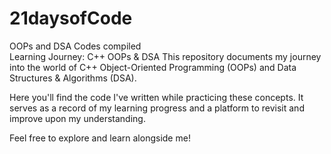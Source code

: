# 21daysofCode
OOPs and DSA Codes compiled
<br>
Learning Journey: C++ OOPs & DSA
This repository documents my journey into the world of C++ Object-Oriented Programming (OOPs) and Data Structures & Algorithms (DSA).

Here you'll find the code I've written while practicing these concepts. It serves as a record of my learning progress and a platform to revisit and improve upon my understanding.

Feel free to explore and learn alongside me!
